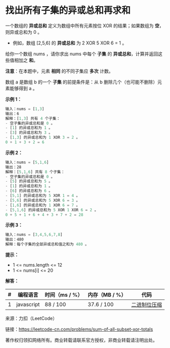 # 找出所有子集的异或总和再求和

一个数组的 **异或总和** 定义为数组中所有元素按位 XOR 的结果；如果数组为 **空**，则异或总和为 0 。

- 例如，数组 [2,5,6] 的 **异或总和** 为 2 XOR 5 XOR 6 = 1 。

给你一个数组 nums ，请你求出 nums 中每个 **子集** 的 **异或总和**，计算并返回这些值相加之 **和**。

**注意**：在本题中，元素 **相同** 的不同子集应 **多次** 计数。

数组 a 是数组 b 的一个 **子集** 的前提条件是：从 b 删除几个（也可能不删除）元素能够得到 a 。

**示例 1：**

``` javascript
输入：nums = [1,3]
输出：6
解释：[1,3] 共有 4 个子集：
- 空子集的异或总和是 0 。
- [1] 的异或总和为 1 。
- [3] 的异或总和为 3 。
- [1,3] 的异或总和为 1 XOR 3 = 2 。
0 + 1 + 3 + 2 = 6
```

**示例 2：**

``` javascript
输入：nums = [5,1,6]
输出：28
解释：[5,1,6] 共有 8 个子集：
- 空子集的异或总和是 0 。
- [5] 的异或总和为 5 。
- [1] 的异或总和为 1 。
- [6] 的异或总和为 6 。
- [5,1] 的异或总和为 5 XOR 1 = 4 。
- [5,6] 的异或总和为 5 XOR 6 = 3 。
- [1,6] 的异或总和为 1 XOR 6 = 7 。
- [5,1,6] 的异或总和为 5 XOR 1 XOR 6 = 2 。
0 + 5 + 1 + 6 + 4 + 3 + 7 + 2 = 28
```

**示例 3：**

``` javascript
输入：nums = [3,4,5,6,7,8]
输出：480
解释：每个子集的全部异或总和值之和为 480 。
```

**提示：**

- 1 <= nums.length <= 12
- 1 <= nums[i] <= 20

**解答：**

**#**|**编程语言**|**时间（ms / %）**|**内存（MB / %）**|**代码**
--|--|--|--|--
1|javascript|88 / 100|37.6 / 100|[二进制位压缩](./javascript/ac_v1.js)

来源：力扣（LeetCode）

链接：https://leetcode-cn.com/problems/sum-of-all-subset-xor-totals

著作权归领扣网络所有。商业转载请联系官方授权，非商业转载请注明出处。
